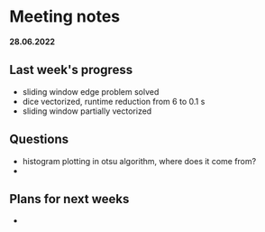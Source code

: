 # Meeting notes
**28.06.2022**
## Last week's progress
- sliding window edge problem solved
- dice vectorized, runtime reduction from 6 to 0.1 s
- sliding window partially vectorized


## Questions
- histogram plotting in otsu algorithm, where does it come from?
- 

## Plans for next weeks
-
